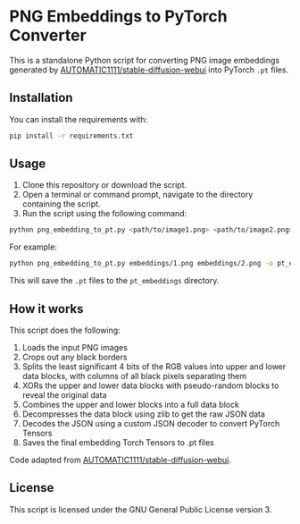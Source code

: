 # PNG Embeddings to PyTorch Converter

This is a standalone Python script for converting PNG image embeddings generated by [AUTOMATIC1111/stable-diffusion-webui](https://github.com/AUTOMATIC1111/stable-diffusion-webui) into PyTorch `.pt` files.

## Installation

You can install the requirements with:

```bash
pip install -r requirements.txt
```

## Usage

1. Clone this repository or download the script.
2. Open a terminal or command prompt, navigate to the directory containing the script.
3. Run the script using the following command:

```bash
python png_embedding_to_pt.py <path/to/image1.png> <path/to/image2.png> ... -o <output_dir>
```
For example:

```bash
python png_embedding_to_pt.py embeddings/1.png embeddings/2.png -o pt_embeddings
```

This will save the `.pt` files to the `pt_embeddings` directory.

## How it works

This script does the following:

1. Loads the input PNG images
2. Crops out any black borders
3. Splits the least significant 4 bits of the RGB values into upper and lower data blocks, with columns of all black pixels separating them
4. XORs the upper and lower data blocks with pseudo-random blocks to reveal the original data
5. Combines the upper and lower blocks into a full data block
6. Decompresses the data block using zlib to get the raw JSON data
7. Decodes the JSON using a custom JSON decoder to convert PyTorch Tensors
8. Saves the final embedding Torch Tensors to .pt files

Code adapted from [AUTOMATIC1111/stable-diffusion-webui](https://github.com/AUTOMATIC1111/stable-diffusion-webui/blob/master/modules/textual_inversion/image_embedding.py).

## License

This script is licensed under the GNU General Public License version 3.
